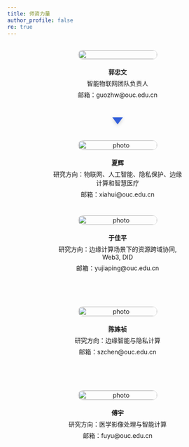 ```yaml
---
title: 师资力量
author_profile: false
re: true
---
```


<div class="profile-row">
  <div class="profile-card">
    <a href={{ '_pages/teacher/xiahui/' | relative_url }}>
      <img src="{{ 'images/guozhongwen.jpg' | relative_url}} alt="photo" />
    </a>
    <p><strong>郭忠文</strong></p>
    <p>智能物联网团队负责人</p>
    <p>邮箱：guozhw@ouc.edu.cn</p>
  </div>
  <!-- <div class="arrow-down1"></div> -->
</div>

<div class="arrow-down-wrapper">
  <div class="arrow-down1"></div>
</div>

<div class="profile-row">

  <div class="profile-card">
    <a href={{ '_pages/teacher/xiahui/' | relative_url}}>
      <img src={{ 'images/xiahui.jpg' | relative_url}} alt="photo" />
    </a>
    <p><strong>夏辉</strong></p>
    <p>研究方向：物联网、人工智能、隐私保护、边缘计算和智慧医疗</p>
    <p>邮箱：xiahui@ouc.edu.cn</p>
  </div>
  <!-- <div class="arrow-down2"></div> -->
</div>

<div class="profile-row">
  <div class="profile-card">
    <a href={{ "/_pages/teacher/yujiaping/" | relative_url}}>
      <img src={{ "/images/yujiaping.jpg" | relative_url}} alt="photo" />
    </a>
    <p><strong>于佳平</strong></p>
    <p>研究方向：边缘计算场景下的资源跨域协同, Web3, DID</p>
    <p>邮箱：yujiaping@ouc.edu.cn</p>
  </div>
  <div class="profile-card">
    <a href={{ '_pages/teacher/chenshuzhen/' | relative_url}}>
      <img src={{ '/images/chenshuzhen.jpg' | relative_url}} alt="photo" />
    </a>
    <p><strong>陈姝祯</strong></p>
    <p>研究方向：边缘智能与隐私计算</p>
    <p>邮箱：szchen@ouc.edu.cn</p>
  </div>
  <div class="profile-card">
    <a href={{ '_pages/teacher/fuyu' | relative_url}}>
      <img src={{ 'images/fuyu.png' | relative_url}} alt="photo" />
    </a>
    <p><strong>傅宇</strong></p>
    <p>研究方向：医学影像处理与智能计算</p>
    <p>邮箱：fuyu@ouc.edu.cn</p>
  </div>
  

</div>

<style>
  /* .profile-row {
    display: flex;
    gap: 40px;
    flex-wrap: wrap;
    justify-content: center;
    align-items: flex-start;
  } */

  .profile-card {
    flex: 1;
    min-width: 220px;
    max-width: 300px;
    text-align: center;
    padding: 16px;
  }

  .profile-card img {
    width: 100%;
    max-width: 180px;
    height: auto;
    border-radius: 8px;
    margin-bottom: 12px;
    border: 1px solid #ddd;
    border-radius: 12px;
    transition: transform 0.2s ease;
  }

  .profile-card a:hover img {
    transform: scale(1.05);
  }

  .profile-card p {
    margin: 6px 0;
  }

  /* .arrow-down1 {
  width: 0;
  height: 0;
  border-left: 20px solid transparent;
  border-right: 20px solid transparent;
  border-top: 20px solid #888;
  position: absolute;
  top: 37%; 
  left: 50%;
  transform: translateX(-50%);
  margin-top: 5px;
}
.arrow-down2 {
  width: 0;
  height: 0;
  border-left: 20px solid transparent;
  border-right: 20px solid transparent;
  border-top: 20px solid #888;
  position: absolute;
  top: 66%; 
  left: 50%;
  transform: translateX(-50%);
  margin-top: 5px;
} */

/* mradd */
.profile-row {
  display: flex;
  gap: 40px;
  flex-wrap: wrap;
  justify-content: center;
  align-items: flex-start;
  position: relative;
}

/* 箭头外层：水平居中，和上下行留点空隙 */
.arrow-down-wrapper {
  display: flex;
  justify-content: center;
  margin: 20px 0;
}

/* 美化后的箭头 */
.arrow-down1 {
  width: 0;
  height: 0;
  border-left: 12px solid transparent;
  border-right: 12px solid transparent;
  border-top: 16px solid rgb(52, 96, 219);  /* 主色调 */
  filter: drop-shadow(0 2px 4px rgba(0, 0, 0, 0.2));
  animation: bounce 2s infinite;
}

/* 轻微上下浮动动画 */
@keyframes bounce {
  0%, 20%, 50%, 80%, 100% { transform: translateY(0); }
  40% { transform: translateY(8px); }
  60% { transform: translateY(4px); }
}

/* 保持响应式：手机屏幕时箭头和间距适当缩小 */
@media (max-width: 768px) {
  .arrow-down-wrapper {
    margin: 16px 0;
  }
  .arrow-down1 {
    border-left-width: 10px;
    border-right-width: 10px;
    border-top-width: 14px;
  }
}

</style>
